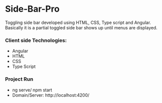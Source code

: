 # Side-Bar-Pro
Toggling side bar developed using HTML, CSS, Type script and Angular. Basically it is a partial toggled side bar shows up until menus are displayed.
### Client side Technologies:
* Angular
* HTML
* CSS
* Type Script

### Project Run
* ng serve/ npm start
* Domain/Server: http://localhost:4200/
